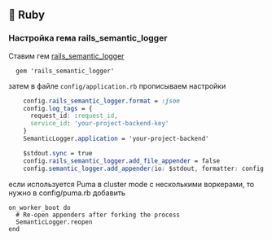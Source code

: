 ## 💎 Ruby

### Настройка гема rails_semantic_logger

Ставим гем [rails_semantic_logger](https://github.com/reidmorrison/rails_semantic_logger)
```
  gem 'rails_semantic_logger'
```

затем в файле `config/application.rb` прописываем настройки
```css
    config.rails_semantic_logger.format = :json
    config.log_tags = {
      request_id: :request_id,
      service_id: 'your-project-backend-key'
    }
    SemanticLogger.application = 'your-project-backend'

    $stdout.sync = true
    config.rails_semantic_logger.add_file_appender = false
    config.semantic_logger.add_appender(io: $stdout, formatter: config.rails_semantic_logger.format)
```

если используется Puma в cluster mode c несколькими воркерами, то нужно в config/puma.rb добавить
```
on_worker_boot do
  # Re-open appenders after forking the process
  SemanticLogger.reopen
end
```